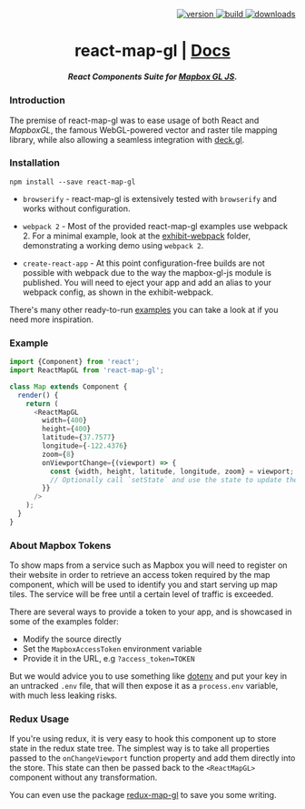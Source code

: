 <p align="right">
  <a href="https://npmjs.org/package/react-map-gl">
    <img src="https://img.shields.io/npm/v/react-map-gl.svg?style=flat-square" alt="version" />
  </a>
  <a href="https://travis-ci.org/uber/react-map-gl">
    <img src="https://img.shields.io/travis/uber/react-map-gl/master.svg?style=flat-square" alt="build" />
  </a>
  <a href="https://npmjs.org/package/react-map-gl">
    <img src="https://img.shields.io/npm/dm/react-map-gl.svg?style=flat-square" alt="downloads" />
  </a>
</p>

<h1 align="center">react-map-gl | <a href="https://uber.github.io/react-map-gl">Docs</a></h1>

<h5 align="center">
React Components Suite for <a href="https://github.com/mapbox/mapbox-gl-js">Mapbox GL JS</a>.
</h5>

### Introduction

The premise of react-map-gl was to ease usage of both React and *MapboxGL*, the famous WebGL-powered vector and raster tile mapping library, while also allowing a seamless integration with [deck.gl](https://uber.github.io/deck.gl).

### Installation

    npm install --save react-map-gl

* `browserify` - react-map-gl is extensively tested with `browserify` and works without configuration.

* `webpack 2` - Most of the provided react-map-gl examples use webpack 2. For a minimal example, look at the [exhibit-webpack](https://github.com/uber/react-map-gl/tree/master/examples/exhibit-webpack) folder, demonstrating a working demo using `webpack 2`.

* `create-react-app` - At this point configuration-free builds are not possible with webpack due to the way the mapbox-gl-js module is published. You will need to eject your app and add an alias to your webpack config, as shown in the exhibit-webpack.

There's many other ready-to-run [examples](https://github.com/uber/react-map-gl/blob/master/examples) you can take a look at if you need more inspiration.

### Example

```js
import {Component} from 'react';
import ReactMapGL from 'react-map-gl';

class Map extends Component {
  render() {
    return (
      <ReactMapGL
        width={400}
        height={400}
        latitude={37.7577}
        longitude={-122.4376}
        zoom={8}
        onViewportChange={(viewport) => {
          const {width, height, latitude, longitude, zoom} = viewport;
          // Optionally call `setState` and use the state to update the map.
        }}
      />
    );
  }
}
```

### About Mapbox Tokens

To show maps from a service such as Mapbox you will need to register on their website in order to retrieve an access token required by the map component, which will be used to identify you and start serving up map tiles. The service will be free until a certain level of traffic is exceeded.

There are several ways to provide a token to your app, and is showcased in some of the examples folder:

* Modify the source directly
* Set the `MapboxAccessToken` environment variable
* Provide it in the URL, e.g `?access_token=TOKEN`

But we would advice you to use something like [dotenv](https://github.com/motdotla/dotenv) and put your key in an untracked `.env` file, that will then expose it as a `process.env` variable, with much less leaking risks.

### Redux Usage

If you're using redux, it is very easy to hook this component up to store state in the redux state tree.
The simplest way is to take all properties passed to the `onChangeViewport` function property and add them
directly into the store. This state can then be passed back to the `<ReactMapGL>` component without any transformation.

You can even use the package [redux-map-gl](https://github.com/Willyham/redux-map-gl) to save you some writing.
